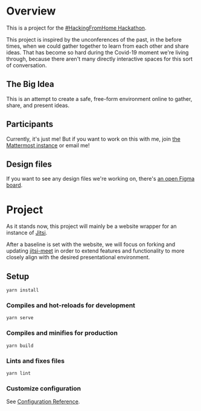 # Overview

This is a project for the [#HackingFromHome Hackathon](https://mattermost.com/hackfest2020/).

This project is inspired by the unconferences of the past, in the before times, when we could gather together to learn from each other and share ideas. That has become so hard during the Covid-19 moment we're living through, because there aren't many directly interactive spaces for this sort of conversation.

## The Big Idea

This is an attempt to create a safe, free-form environment online to gather, share, and present ideas.

## Participants

Currently, it's just me! But if you want to work on this with me, join [the Mattermost instance](https://hackathon.cloud.mattermost.com/) or email me!

## Design files

If you want to see any design files we're working on, there's [an open Figma board](https://www.figma.com/file/S5qv4XPBP7dyHdeJ9i0w2W/Unconference-Design-Ideas).

# Project

As it stands now, this project will mainly be a website wrapper for an instance of [Jitsi](https://jitsi.org/).

After a baseline is set with the website, we will focus on forking and updating [jitsi-meet](https://github.com/jitsi/jitsi-meet) in order to extend features and functionality to more closely align with the desired presentational environment.

## Setup
```
yarn install
```

### Compiles and hot-reloads for development
```
yarn serve
```

### Compiles and minifies for production
```
yarn build
```

### Lints and fixes files
```
yarn lint
```

### Customize configuration
See [Configuration Reference](https://cli.vuejs.org/config/).
